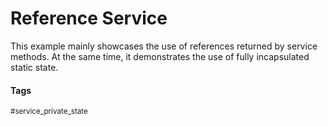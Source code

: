# Reference Service

This example mainly showcases the use of references returned by service methods.
At the same time, it demonstrates the use of fully incapsulated static state.

#### Tags

<sup>
#service_private_state
</sup>

